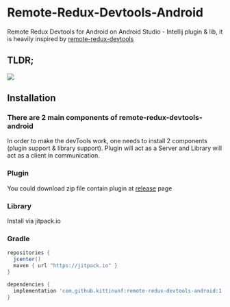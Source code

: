 # Remote-Redux-Devtools-Android

Remote Redux Devtools for Android on Android Studio - Intellij plugin & lib, it is heavily inspired by [remote-redux-devtools](https://github.com/zalmoxisus/remote-redux-devtools)

## TLDR;
![](https://github.com/kittinunf/remote-redux-devtools-android/blob/master/assets/remote-redux-devtools.gif)

## Installation

### There are 2 main components of remote-redux-devtools-android
In order to make the devTools work, one needs to install 2 components (plugin support & library support).
Plugin will act as a Server and Library will act as a client in communication.

### Plugin
You could download zip file contain plugin at [release](https://github.com/kittinunf/remote-redux-devtools-android/releases) page

### Library
Install via jitpack.io

### Gradle
```Groovy
repositories {
  jcenter()
  maven { url "https://jitpack.io" }
}

dependencies {
  implementation 'com.github.kittinunf:remote-redux-devtools-android:1.0.0.alpha8'
}
```
